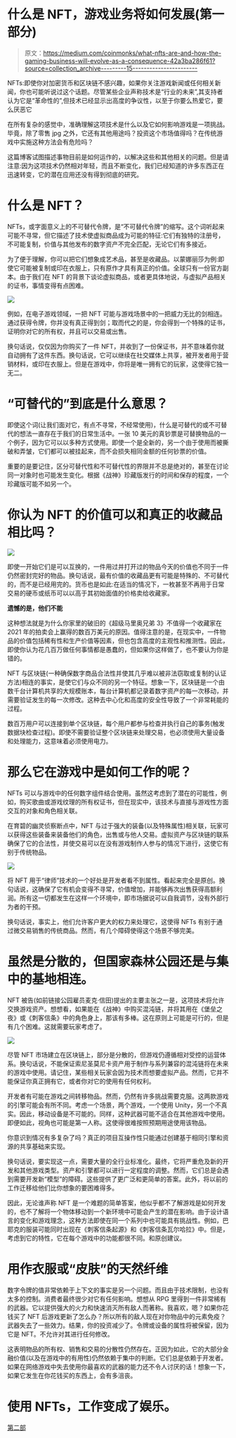# 什么是 NFT，游戏业务将如何发展(第一部分)

> 原文：<https://medium.com/coinmonks/what-nfts-are-and-how-the-gaming-business-will-evolve-as-a-consequence-42a3ba286f61?source=collection_archive---------15----------------------->

NFTs:即使你对加密货币和区块链不感兴趣，如果你关注游戏新闻或任何相关新闻，你也可能听说过这个话题。尽管某些企业声称技术是“行业的未来”,其支持者认为它是“革命性的”,但技术已经显示出高度的争议性，以至于你要么热爱它，要么厌恶它

在所有复杂的感觉中，准确理解这项技术是什么以及它如何影响游戏是一项挑战。毕竟，除了零售 jpg 之外，它还有其他用途吗？投资这个市场值得吗？在传统游戏中实施这种方法会有危险吗？

这篇博客试图描述事物目前是如何运作的，以解决这些和其他相关的问题。但是请注意:因为这项技术仍然相对年轻，而且不断变化，我们已经知道的许多东西正在迅速转变，它的潜在应用还没有得到彻底的研究。

# 什么是 NFT？

NFTs，或字面意义上的不可替代令牌，是“不可替代令牌”的缩写。这个词听起来可能不寻常，但它描述了技术使虚拟商品成为可能的特征:它们有独特的注册号，不可能复制，价值与其他发布的数字资产不完全匹配，无论它们有多接近。

为了便于理解，你可以把它们想象成艺术品，甚至是收藏品。以蒙娜丽莎为例:即使它可能被复制或印在衣服上，只有原作才具有真正的价值。全球只有一份官方副本。由于我们在 NFT 的背景下谈论虚拟商品，或者更具体地说，与虚拟产品相关的证书，事情变得有点困难。

![](img/44988085186703d321a081d1ef929abb.png)

例如，在电子游戏领域，一把 NFT 可能与游戏场景中的一把威力无比的剑相连。通过获得令牌，你并没有真正得到剑；取而代之的是，你会得到一个特殊的证书，证明你对它的所有权，并且可以交易或出售。

换句话说，仅仅因为你购买了一件 NFT，并收到了一份保证书，并不意味着你就自动拥有了这件东西。换句话说，它可以继续在社交媒体上共享，被开发者用于营销材料，或印在衣服上。但是在游戏中，你将是唯一拥有它的玩家，这使得它独一无二。

# “可替代的”到底是什么意思？

即使这个词(让我们面对它，有点不寻常，不经常使用)，什么是可替代的或不可替代的想法一直存在于我们的日常生活中。一张 10 美元的真钞票是可替换物品的一个例子，因为它可以以多种方式使用。即使一个是全新的，另一个由于使用而被撕破和弄皱，它们都可以被挂起来，而不会损失相同金额的任何钞票的价值。

重要的是要记住，区分可替代性和不可替代性的界限并不总是绝对的，甚至在讨论同一对象时也可能发生变化。根据《战神》珍藏版发行的时间和保存的程度，一个珍藏版可能不如另一个。

# 你认为 NFT 的价值可以和真正的收藏品相比吗？

![](img/1ae8a2805fd441ea22cda7b26b0a5240.png)

即使一开始它们是可以互换的，一件用过并打开过的物品今天的价值也不同于一件仍然密封完好的物品。换句话说，最有价值的收藏品更有可能是特殊的、不可替代的，而不是已经用完的。货币也是如此:在适当的情况下，一枚甚至不再用于日常交易的硬币或纸币可以以高于其初始面值的价格卖给收藏家。

**遗憾的是，他们不能**

这种想法就是为什么你家里的破旧的《超级马里奥兄弟 3》不值得一个收藏家在 2021 年的拍卖会上赢得的数百万美元的原因。值得注意的是，在现实中，一件物品的价值包括稀有性和生产价值等因素，但也包含高度的主观性和推测性。因此，即使你认为花几百万做任何事情都是愚蠢的，但如果你这样做了，也不要认为你是错的。

NFT 与区块链(一种确保数字商品合法性并使其几乎难以被非法窃取或复制的认证方法)相连的事实，是使它们与众不同的另一个特征。想象一下，区块链是一个由数千台计算机共享的大规模账本，每台计算机都记录着数字资产的每一次移动，并需要验证发生的每一次修改。这种去中心化和高度的安全性导致了一个非常耗能的过程。

数百万用户可以连接到单个区块链，每个用户都参与检查并执行自己的事务(触发数据块检查过程)。即使不需要验证整个区块链来处理交易，也必须使用大量设备和处理能力，这意味着必须使用电力。

# **那么它在游戏中是如何工作的呢？**

NFTs 可以与游戏中的任何数字组件结合使用。虽然这考虑到了潜在的可能性，例如，购买歌曲或游戏纹理的所有权证书，但在现实中，该技术与直接与游戏性方面交互的对象和角色相关联。

在育碧的幽灵侦察断点中，NFT 与过于强大的装备(以及特殊属性)相关联，玩家可以获得这些装备来装备他们的角色，出售或与他人交易。虚拟资产与区块链的联系确保了它的合法性，并使交易可以在没有游戏制作人参与的情况下进行，这使它有别于传统物品。

![](img/3013457e2a95f577bd3283bb106c8b12.png)

将 NFT 用于“律师”技术的一个好处是开发者看不到属性。看起来完全是原创。换句话说，这确保了它有机会变得不寻常，价值增加，并能够再次出售获得高额利润。所有这一切都发生在这样一个环境中，即市场据说可以自我调节，没有外部行为者的干预。

换句话说，事实上，他们允许客户更大的权力来处理它，这使得 NFTs 有别于通过微交易销售的传统商品。然而，有几个障碍使得这个场景不够完美。

# 虽然是分散的，但国家森林公园还是与集中的基地相连。

NFT 被告(如前链接公园雇员麦克·信田)提出的主要主张之一是，这项技术将允许交换游戏资产。想想看，如果能在《战神》中购买混沌链，并将其用在《堡垒之夜》或《刺客信条》中的角色身上，那该有多棒。这在原则上可能是可行的，但是有几个困难。这就需要玩家考虑了。

![](img/37f98e40b3bb137e1327bbb18e5c6013.png)

尽管 NFT 市场建立在区块链上，部分是分散的，但游戏仍遵循相对受控的运营体系。换句话说，不能保证索尼圣莫尼卡资产用于制作与系列兼容的混沌链将在未来的游戏中使用。请记住，某些相关玩家会因为技术而想要虚拟产品。然而，它并不能保证你真正拥有它，或者你对它的使用有任何权利。

开发者有可能在游戏之间转移物品。然而，仍然有许多挑战需要克服。这两款游戏的引擎可能会有所不同。考虑一个场景，两个游戏，一个使用 Unity，另一个不真实。因此，移动设备是不可能的。同样，这种武器可能不适合在其他游戏中使用。即便如此，视角也可能是第一人称。这使得很难按照预期用途使用该物品。

你意识到情况有多复杂了吗？真正的项目互操作性只能通过创建基于相同引擎和资源的共享基础来实现。

换句话说，要实现这一点，需要大量的全行业标准化。最终，它将严重危及新的开发和其他游戏类型。资产和引擎都可以进行一定程度的调整。然而，它们总是会遇到需要开发新“模型”的障碍。这些提供了更广泛和更简单的答案。此外，将以前的工作迁移给他们比你想象的要困难得多。

因此，无论谁声称 NFT 是一个难题的简单答案，他似乎都不了解游戏是如何开发的，也不了解将一个物体移动到一个新环境中可能会产生的潜在影响。由于设计语言的变化和游戏理念，这种方法即使在同一个系列中也可能具有挑战性。例如，巴耶克的服装可能同时出现在《刺客信条起源》和《刺客信条瓦尔哈拉》中。但是，考虑到它的特性，它在每个游戏中的功能都很不同。和原创建议。

# **用作衣服或“皮肤”的天然纤维**

数字令牌的值非常依赖于上下文的事实是另一个问题。而且由于技术限制，也没有太多的控制。消费者最终很少对它有任何影响。想想从 RPG 里得到一件非常稀有的武器。它以提供强大的火力和快速消灭所有敌人而著称。我喜欢，嗯？如果你花钱买了 NFT 后游戏更新了怎么办？所以所有的敌人现在对你物品中的元素免疫？武器失去了一些效力。结果，你的投资减少了。令牌或设备的属性将被保留，因为它是 NFT。不允许对其进行任何修改。

这表明物品的所有权、销售和交易的分散性仍然存在。正因为如此，它的大部分金融价值(以及在游戏中的有用性)仍然依赖于集中的判断。它们总是依赖于开发者。如果在网络游戏中失去使用你最喜欢的武器的能力还不令人讨厌的话！想象一下，如果它发生在你花钱买的东西上，会有多沮丧。

# **使用 NFTs，工作变成了娱乐。**

[第二部](/@patirishavnath/what-nfts-are-and-how-the-gaming-business-will-evolve-as-a-consequence-part-2-4a296c39031e)